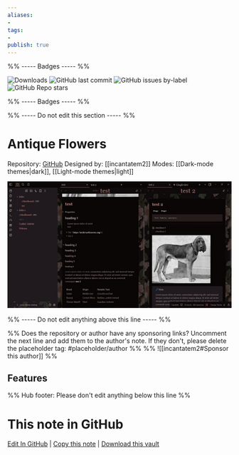 ```yaml
---
aliases:
- 
tags: 
- 
publish: true
---
```


%% ----- Badges ----- %%

![Downloads](https://img.shields.io/badge/downloads-25-573E7A?style=for-the-badge&logo=)
![GitHub last commit](https://img.shields.io/github/last-commit/incantatem2/Obsidian-antique-flowers?color=573E7A&label=last%20update&logo=github&style=for-the-badge)
![GitHub issues by-label](https://img.shields.io/github/issues/incantatem2/Obsidian-antique-flowers/help%20wanted?color=573E7A&logo=github&style=for-the-badge) 
![GitHub Repo stars](https://img.shields.io/github/stars/incantatem2/Obsidian-antique-flowers?color=573E7A&logo=github&style=for-the-badge)

%% ----- Badges ----- %%

%% ----- Do not edit this section ----- %%

# Antique Flowers

Repository: [GitHub](https://github.com/incantatem2/Obsidian-antique-flowers)
Designed by: [[incantatem2]]
Modes: [[Dark-mode themes|dark]], [[Light-mode themes|light]]



![screenshot](https://github.com/incantatem2/Obsidian-antique-flowers/raw/HEAD/images/antique-flowers-dark-thumbnail.jpg)

%% ----- Do not edit anything above this line ----- %% 

%% Does the repository or author have any sponsoring links? Uncomment the next line and add them to the author's note. If they don't, please delete the placeholder tag: #placeholder/author %%
%% ![[incantatem2#Sponsor this author]] %%


## Features



%% Hub footer: Please don't edit anything below this line %%

# This note in GitHub

<span class="git-footer">[Edit In GitHub](https://github.dev/obsidian-community/obsidian-hub/blob/main/02%20-%20Community%20Expansions/02.05%20All%20Community%20Expansions/Themes/Antique%20Flowers.md "git-hub-edit-note") | [Copy this note](https://raw.githubusercontent.com/obsidian-community/obsidian-hub/main/02%20-%20Community%20Expansions/02.05%20All%20Community%20Expansions/Themes/Antique%20Flowers.md "git-hub-copy-note") | [Download this vault](https://github.com/obsidian-community/obsidian-hub/archive/refs/heads/main.zip "git-hub-download-vault") </span>
